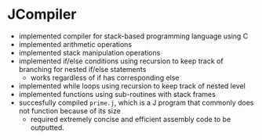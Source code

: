 # JCompiler

- implemented compiler for stack-based programming language using C
- implemented arithmetic operations
- implemented stack manipulation operations
- implemented if/else conditions using recursion to keep track of branching for nested if/else statements
  - works regardless of if has corresponding else
- implemented while loops using recursion to keep track of nested level
- implemented functions using sub-routines with stack frames
- succesfully compiled `prime.j`, which is a J program that commonly does not function because of its size
  - required extremely concise and efficient assembly code to be outputted.
